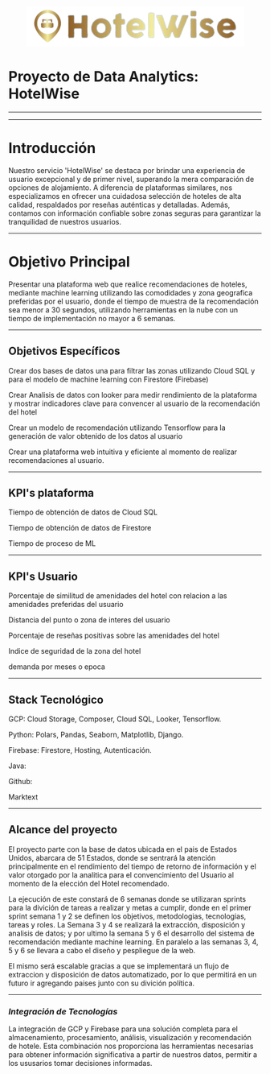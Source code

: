 <div align="center">
    <img src="src/logo/HotelWiseLogo.png" alt="wink">
</div>

# Proyecto de Data Analytics: HotelWise

---

---

# **Introducción**

Nuestro servicio 'HotelWise' se destaca por brindar una experiencia de usuario excepcional y de primer nivel, superando la mera comparación de opciones de alojamiento. A diferencia de plataformas similares, nos especializamos en ofrecer una cuidadosa selección de hoteles de alta calidad, respaldados por reseñas auténticas y detalladas. Además, contamos con información confiable sobre zonas seguras para garantizar la tranquilidad de nuestros usuarios.

---

# **Objetivo Principal**

Presentar una plataforma web que realice recomendaciones de hoteles, mediante machine learning utilizando las comodidades y zona geografica preferidas por el usuario, donde el tiempo de muestra de la recomendación sea menor a 30 segundos, utilizando herramientas en la nube con un tiempo de implementación no mayor a 6 semanas.

---

## **Objetivos Específicos**

Crear dos bases de datos una para filtrar las zonas utilizando Cloud SQL y para el modelo de machine learning con Firestore (Firebase)

Crear Analisis de datos con looker para medir rendimiento de la plataforma y mostrar indicadores clave para convencer al usuario de la recomendación del hotel

Crear un modelo de recomendación utilizando Tensorflow para la generación de valor obtenido de los datos al usuario

Crear una plataforma web intuitiva y eficiente al momento de realizar recomendaciones al usuario.

---

## **KPI's plataforma**

Tiempo de obtención de datos de Cloud SQL

Tiempo de obtención de datos de Firestore

Tiempo de proceso de ML

---

## **KPI's Usuario**

Porcentaje de similitud de amenidades del hotel con relacion a las amenidades preferidas del usuario

Distancia del punto o zona de interes del usuario

Porcentaje de reseñas positivas sobre las amenidades del hotel

Indice de seguridad de la zona del hotel

demanda por meses o epoca

---

## Stack Tecnológico

GCP: Cloud Storage, Composer, Cloud SQL, Looker, Tensorflow.

Python: Polars, Pandas, Seaborn, Matplotlib, Django.

Firebase: Firestore, Hosting, Autenticación.

Java:

Github:

Marktext

---

## Alcance del proyecto

El proyecto parte con la base de datos ubicada en el pais de Estados Unidos, abarcara  de 51 Estados, donde se sentrará la atención principalmente en el rendimiento del tiempo de retorno de información y el valor otorgado por la analitica para el convencimiento del Usuario al momento de la elección del Hotel recomendado.

La ejecución de este constará de 6 semanas donde se utilizaran sprints para la divición de tareas a realizar y metas a cumplir, donde en el primer sprint semana 1 y 2 se definen los objetivos, metodologias, tecnologias, tareas y roles. La Semana 3 y 4 se realizará la extracción, disposición y analisis de datos; y por ultimo la semana 5 y 6 el desarrollo del sistema de recomendación mediante machine learning. En paralelo a las semanas 3, 4, 5 y 6 se llevara a cabo el diseño y pespliegue de la web.

El mismo será escalable gracias a que se implementará un flujo de extraccion y disposición de datos automatizado, por lo que permitirá en un futuro ir agregando paises junto con su divición política.

---

### *Integración de Tecnologías*

La integración de GCP y Firebase para una solución completa para el almacenamiento, procesamiento, análisis, visualización y recomendación de hotele. Esta combinación nos proporciona las herramientas necesarias para obtener información significativa a partir de nuestros datos, permitir a los ususarios tomar decisiones informadas.
